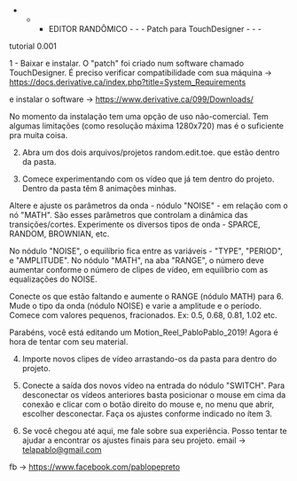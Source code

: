 - - - EDITOR RANDÔMICO - - -
Patch para TouchDesigner - - -

tutorial 0.001

1 - Baixar e instalar. 
O "patch" foi criado num software chamado TouchDesigner. É preciso verificar compatibilidade com sua máquina ->   https://docs.derivative.ca/index.php?title=System_Requirements

e instalar o software -> https://www.derivative.ca/099/Downloads/

No momento da instalação tem uma opção de uso não-comercial. Tem algumas limitações (como resolução máxima 1280x720) mas é o suficiente pra muita coisa. 


2. Abra um dos dois arquivos/projetos random.edit.toe. que estão dentro da pasta.


3. Comece experimentando com os vídeo que já tem dentro do projeto. Dentro da pasta têm 8 animações minhas.

Altere e ajuste os parâmetros da onda - nódulo "NOISE" - em relação com o nó "MATH". São esses parâmetros que controlam a dinâmica das transições/cortes.
Experimente os diversos tipos de onda - SPARCE, RANDOM, BROWNIAN, etc.

No nódulo "NOISE", o equilíbrio fica entre as variáveis - "TYPE", "PERIOD", e "AMPLITUDE".
No nódulo "MATH", na aba "RANGE", o número deve aumentar conforme o número de clipes de vídeo, em equilíbrio com as equalizações do NOISE.

Conecte os que estão faltando e aumente o RANGE (nódulo MATH) para 6. Mude o tipo da onda (nódulo NOISE) e varie a amplitude e o período. Comece com valores pequenos, fracionados. Ex: 0.5, 0.68, 0.81, 1.02 etc.

Parabéns, você está editando um Motion_Reel_PabloPablo_2019! Agora é hora de tentar com seu material.


4. Importe novos clipes de vídeo arrastando-os da pasta para dentro do projeto.


5. Conecte a saída dos novos vídeo na entrada do nódulo "SWITCH". Para desconectar os vídeos anteriores basta posicionar o mouse em cima da conexão e clicar com o botão direito do mouse e, no menu que abrir, escolher desconectar. Faça os ajustes conforme indicado no ítem 3.


6. Se você chegou até aqui, me fale sobre sua experiência. Posso tentar te ajudar a encontrar os ajustes finais para seu projeto.
email -> telapablo@gmail.com

fb -> https://www.facebook.com/pablopepreto
